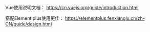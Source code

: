 
Vue使用说明文档： https://cn.vuejs.org/guide/introduction.html

搭配Element plus使用更佳： https://elementplus.fenxianglu.cn/zh-CN/guide/design.html


